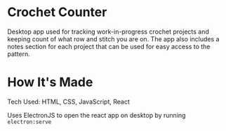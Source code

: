 # Crochet Counter

Desktop app used for tracking work-in-progress crochet projects and keeping count of what row and stitch you are on. The app also includes a notes section for each project that can be used for easy access to the pattern.

# How It's Made

Tech Used: HTML, CSS, JavaScript, React

Uses ElectronJS to open the react app on desktop by running `electron:serve`
